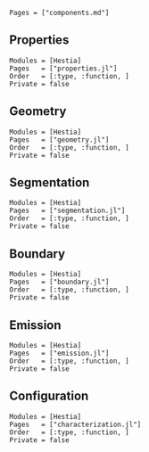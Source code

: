 ```@index
Pages = ["components.md"]
```

## Properties
```@autodocs
Modules = [Hestia]
Pages   = ["properties.jl"]
Order   = [:type, :function, ]
Private = false
```
## Geometry
```@autodocs
Modules = [Hestia]
Pages   = ["geometry.jl"]
Order   = [:type, :function, ]
Private = false
```

## Segmentation
```@autodocs
Modules = [Hestia]
Pages   = ["segmentation.jl"]
Order   = [:type, :function, ]
Private = false
```

## Boundary
```@autodocs
Modules = [Hestia]
Pages   = ["boundary.jl"]
Order   = [:type, :function, ]
Private = false
```

## Emission
```@autodocs
Modules = [Hestia]
Pages   = ["emission.jl"]
Order   = [:type, :function, ]
Private = false
```

## Configuration
```@autodocs
Modules = [Hestia]
Pages   = ["characterization.jl"]
Order   = [:type, :function, ]
Private = false
```
